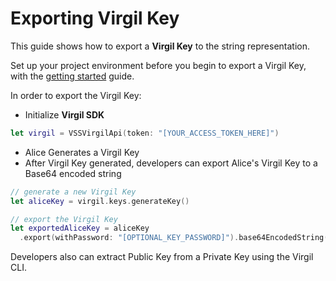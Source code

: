 # Exporting Virgil Key

This guide shows how to export a **Virgil Key** to the string representation.

Set up your project environment before you begin to export a Virgil Key, with the [getting started](/docs/guides/configuration/client.md) guide.

In order to export the Virgil Key:

- Initialize **Virgil SDK**

```swift
let virgil = VSSVirgilApi(token: "[YOUR_ACCESS_TOKEN_HERE]")
```

- Alice Generates a Virgil Key
- After Virgil Key generated, developers can export Alice's Virgil Key to a Base64 encoded string

```swift
// generate a new Virgil Key
let aliceKey = virgil.keys.generateKey()

// export the Virgil Key
let exportedAliceKey = aliceKey
  .export(withPassword: "[OPTIONAL_KEY_PASSWORD]").base64EncodedString()
```

Developers also can extract Public Key from a Private Key using the Virgil CLI.
